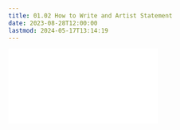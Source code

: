 ```yaml
---
title: 01.02 How to Write and Artist Statement
date: 2023-08-28T12:00:00
lastmod: 2024-05-17T13:14:19
---
```


![Link to included file content](../../../../art-faq/how-to-write-an-artist-statement.md)
